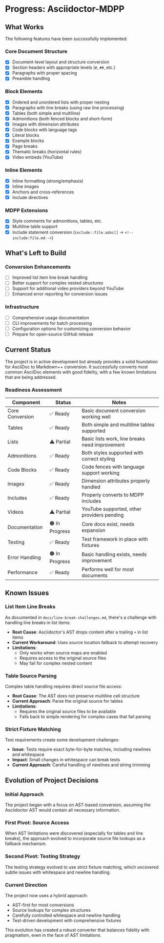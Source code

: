 # Progress: Asciidoctor-MDPP

## What Works

The following features have been successfully implemented:

### Core Document Structure
- [x] Document-level layout and structure conversion
- [x] Section headers with appropriate levels (`#`, `##`, etc.)
- [x] Paragraphs with proper spacing
- [x] Preamble handling

### Block Elements
- [x] Ordered and unordered lists with proper nesting
- [x] Paragraphs with line breaks (using raw line processing)
- [x] Tables (both simple and multiline)
- [x] Admonitions (both fenced blocks and short-form)
- [x] Images with dimension attributes
- [x] Code blocks with language tags
- [x] Literal blocks
- [x] Example blocks
- [x] Page breaks
- [x] Thematic breaks (horizontal rules)
- [x] Video embeds (YouTube)

### Inline Elements
- [x] Inline formatting (strong/emphasis)
- [x] Inline images
- [x] Anchors and cross-references
- [x] Include directives

### MDPP Extensions
- [x] Style comments for admonitions, tables, etc.
- [x] Multiline table support
- [x] Include statement conversion (`include::file.adoc[]` → `<!--include:file.md-->`)

## What's Left to Build

### Conversion Enhancements
- [ ] Improved list item line break handling
- [ ] Better support for complex nested structures
- [ ] Support for additional video providers beyond YouTube
- [ ] Enhanced error reporting for conversion issues

### Infrastructure
- [ ] Comprehensive usage documentation
- [ ] CLI improvements for batch processing
- [ ] Configuration options for customizing conversion behavior
- [ ] Prepare for open-source GitHub release

## Current Status

The project is in active development but already provides a solid foundation for AsciiDoc to Markdown++ conversion. It successfully converts most common AsciiDoc elements with good fidelity, with a few known limitations that are being addressed.

### Readiness Assessment

| Component | Status | Notes |
|-----------|--------|-------|
| Core Conversion | ✅ Ready | Basic document conversion working well |
| Tables | ✅ Ready | Both simple and multiline tables supported |
| Lists | ⚠️ Partial | Basic lists work, line breaks need improvement |
| Admonitions | ✅ Ready | Both styles supported with correct styling |
| Code Blocks | ✅ Ready | Code fences with language support working |
| Images | ✅ Ready | Dimension attributes properly handled |
| Includes | ✅ Ready | Properly converts to MDPP includes |
| Videos | ⚠️ Partial | YouTube supported, other providers pending |
| Documentation | 🟠 In Progress | Core docs exist, needs expansion |
| Testing | ✅ Ready | Test framework in place with fixtures |
| Error Handling | 🟠 In Progress | Basic handling exists, needs improvement |
| Performance | ✅ Ready | Performs well for most documents |

## Known Issues

### List Item Line Breaks
As documented in `docs/line-break-challenges.md`, there's a challenge with handling line breaks in list items:

- **Root Cause**: Asciidoctor's AST drops content after a trailing `+` in list items
- **Current Workaround**: Uses source location fallback to attempt recovery
- **Limitations**: 
  - Only works when source maps are enabled
  - Requires access to the original source files
  - May fail for complex nested content

### Table Source Parsing
Complex table handling requires direct source file access:

- **Root Cause**: The AST does not preserve multiline cell structure
- **Current Approach**: Parse the original source for tables
- **Limitations**:
  - Requires the original source files to be available
  - Falls back to simple rendering for complex cases that fail parsing

### Strict Fixture Matching
Test requirements create some development challenges:

- **Issue**: Tests require exact byte-for-byte matches, including newlines and whitespace
- **Impact**: Small changes in whitespace can break tests
- **Current Approach**: Careful handling of newlines and string trimming

## Evolution of Project Decisions

### Initial Approach
The project began with a focus on AST-based conversion, assuming the Asciidoctor AST would contain all necessary information.

### First Pivot: Source Access
When AST limitations were discovered (especially for tables and line breaks), the approach evolved to incorporate source file lookups as a fallback mechanism.

### Second Pivot: Testing Strategy
The testing strategy evolved to use strict fixture matching, which uncovered subtle issues with whitespace and newline handling.

### Current Direction
The project now uses a hybrid approach:
- AST-first for most conversions
- Source lookups for complex structures
- Carefully controlled whitespace and newline handling
- Test-driven development with comprehensive fixtures

This evolution has created a robust converter that balances fidelity with pragmatism, even in the face of AST limitations.
